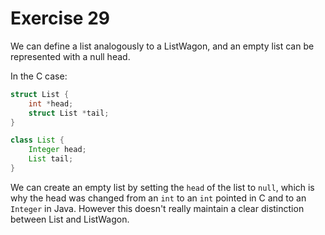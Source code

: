 # Exercise 29

We can define a list analogously to a ListWagon, and an empty list can be represented with a null head.

In the C case:

```c
struct List {
    int *head;
    struct List *tail;
}
```

```java
class List {
    Integer head;
    List tail;
}
```

We can create an empty list by setting the `head` of the list to `null`, which is why the head was changed from an `int` to an `int` pointed in C and to an `Integer` in Java. However this doesn't really maintain a clear distinction between List and ListWagon.